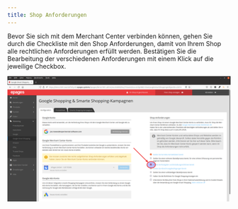 ```yaml
---
title: Shop Anforderungen
---
```


Bevor Sie sich mit dem Merchant Center verbinden können, gehen Sie durch die Checkliste mit den Shop Anforderungen, damit von Ihrem Shop alle rechtlichen Anforderungen erfüllt werden. Bestätigen Sie die Bearbeitung der verschiedenen Anforderungen mit einem Klick auf die jeweilige Checkbox.

![](img/shop-anforderungen.png)
